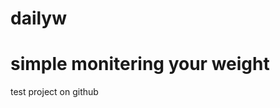 dailyw
======

simple monitering your weight
==================================
test project on github
